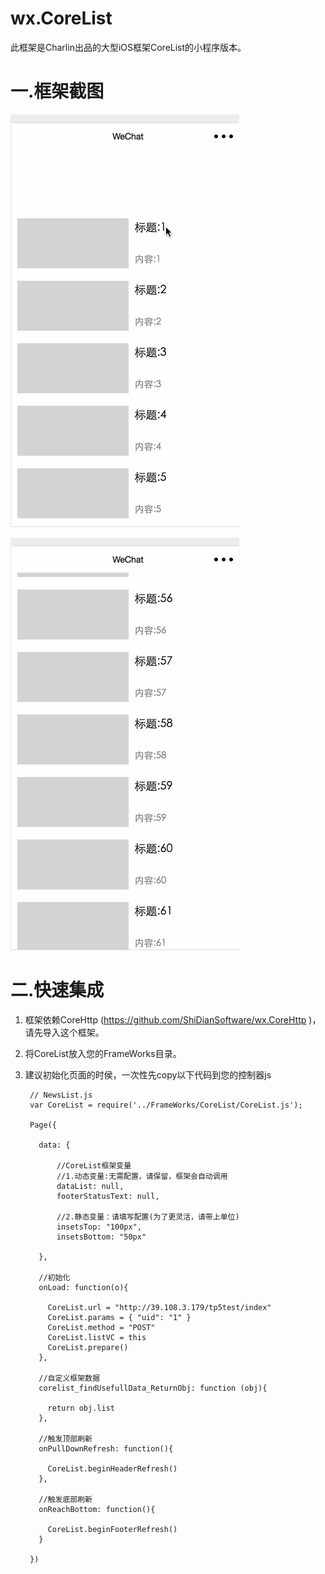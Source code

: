 # wx.CoreList
此框架是Charlin出品的大型iOS框架CoreList的小程序版本。

一.框架截图
==========


![image](https://github.com/ShiDianSoftware/Resource/blob/master/CoreList/a.gif)


![image](https://github.com/ShiDianSoftware/Resource/blob/master/CoreList/b.gif)


二.快速集成
==========
1. 框架依赖CoreHttp (https://github.com/ShiDianSoftware/wx.CoreHttp )，请先导入这个框架。
2. 将CoreList放入您的FrameWorks目录。
3. 建议初始化页面的时侯，一次性先copy以下代码到您的控制器js


        // NewsList.js
        var CoreList = require('../FrameWorks/CoreList/CoreList.js');

        Page({

          data: {

              //CoreList框架变量
              //1.动态变量:无需配置，请保留，框架会自动调用
              dataList: null,
              footerStatusText: null,

              //2.静态变量：请填写配置(为了更灵活，请带上单位)
              insetsTop: "100px",
              insetsBottom: "50px"

          },

          //初始化
          onLoad: function(o){

            CoreList.url = "http://39.108.3.179/tp5test/index"
            CoreList.params = { "uid": "1" }
            CoreList.method = "POST"
            CoreList.listVC = this
            CoreList.prepare()
          },

          //自定义框架数据
          corelist_findUsefullData_ReturnObj: function (obj){

            return obj.list
          },

          //触发顶部刷新
          onPullDownRefresh: function(){

            CoreList.beginHeaderRefresh()
          },

          //触发底部刷新
          onReachBottom: function(){

            CoreList.beginFooterRefresh()
          }

        })
